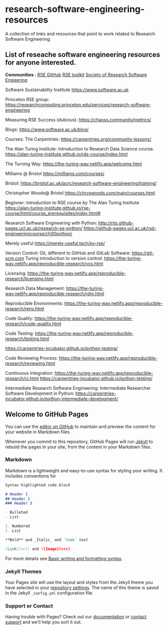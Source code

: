 # research-software-engineering-resources
A collection of links and resources that point to work related to Research Software Engineering. 

## List of reseache software engineering resources for anyone interested.

<b>Communities</b> : 
[RSE GitHub](https://rseng.github.io)
[RSE toolkit](https://rsetoolkit.github.io)
[Society of Research Software Engieering](https://society-rse.org)

Software Sustainability Institute https://www.software.ac.uk

Princeton RSE group: https://researchcomputing.princeton.edu/services/research-software-engineering

Measuring RSE Success (dubious): https://chaoss.community/metrics/

Blogs: https://www.software.ac.uk/blog/

Courses: The Carpentries: https://carpentries.org/community-lessons/

The Alan Turing Institute: Introduction to Research Data Science course. https://alan-turing-institute.github.io/rds-course/index.html

The Turning Way: https://the-turing-way.netlify.app/welcome.html

Milliams @ Bristol https://milliams.com/courses/

Bristol: https://bristol.ac.uk/acrc/research-software-engineering/training/

Christopher Woods@ Bristol https://chryswoods.com/main/courses.html

Beginner: Introduction to RSE course by The Alan Turing Institute https://alan-turing-institute.github.io/rse-course/html/course_prerequisites/index.html#

Research Software Engineering with Python: http://rits.github-pages.ucl.ac.uk/research-se-python/ https://github-pages.ucl.ac.uk/rsd-engineeringcourse/ch00python/

Merely useful https://merely-useful.tech/py-rse/

Version Control: Git, different to GitHub and GitLab Software: https://git-scm.com Turing introduction to version control: https://the-turing-way.netlify.app/reproducible-research/vcs.html

Licensing: https://the-turing-way.netlify.app/reproducible-research/licensing.html

Research Data Management: https://the-turing-way.netlify.app/reproducible-research/rdm.html

Reproducible Environments: https://the-turing-way.netlify.app/reproducible-research/renv.html

Code Quality: https://the-turing-way.netlify.app/reproducible-research/code-quality.html

Code Testing: https://the-turing-way.netlify.app/reproducible-research/testing.html

https://carpentries-incubator.github.io/python-testing/

Code Reviewing Process: https://the-turing-way.netlify.app/reproducible-research/reviewing.html

Continuous Integration: https://the-turing-way.netlify.app/reproducible-research/ci.html https://carpentries-incubator.github.io/python-testing/

Intermediate Research Software Engineering: Intermediate Researcher Software Development in Python: https://carpentries-incubator.github.io/python-intermediate-development/





## Welcome to GitHub Pages

You can use the [editor on GitHub](https://github.com/zwelshman/research-software-engineering-resources/edit/gh-pages/index.md) to maintain and preview the content for your website in Markdown files.

Whenever you commit to this repository, GitHub Pages will run [Jekyll](https://jekyllrb.com/) to rebuild the pages in your site, from the content in your Markdown files.

### Markdown

Markdown is a lightweight and easy-to-use syntax for styling your writing. It includes conventions for

```markdown
Syntax highlighted code block

# Header 1
## Header 2
### Header 3

- Bulleted
- List

1. Numbered
2. List

**Bold** and _Italic_ and `Code` text

[Link](url) and ![Image](src)
```

For more details see [Basic writing and formatting syntax](https://docs.github.com/en/github/writing-on-github/getting-started-with-writing-and-formatting-on-github/basic-writing-and-formatting-syntax).

### Jekyll Themes

Your Pages site will use the layout and styles from the Jekyll theme you have selected in your [repository settings](https://github.com/zwelshman/research-software-engineering-resources/settings/pages). The name of this theme is saved in the Jekyll `_config.yml` configuration file.

### Support or Contact

Having trouble with Pages? Check out our [documentation](https://docs.github.com/categories/github-pages-basics/) or [contact support](https://support.github.com/contact) and we’ll help you sort it out.
